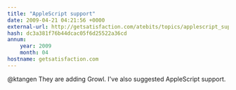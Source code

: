 ```yaml
---
title: "AppleScript support"
date: 2009-04-21 04:21:56 +0000
external-url: http://getsatisfaction.com/atebits/topics/applescript_support3
hash: dc3a381f76b44dcac05f6d25522a36cd
annum:
    year: 2009
    month: 04
hostname: getsatisfaction.com
---
```


@ktangen They are adding Growl.  I've also suggested AppleScript support. 

